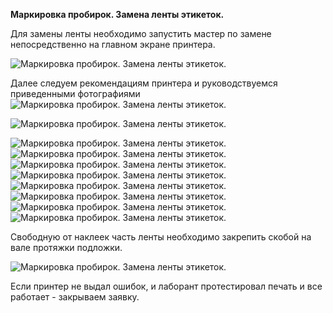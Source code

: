**Маркировка пробирок. Замена ленты этикеток.**

Для замены ленты необходимо запустить мастер по замене непосредственно на главном экране принтера.

![Маркировка пробирок. Замена ленты этикеток.](<Маркировка пробирок Замена ленты этикеток.jpeg>)

Далее следуем рекомендациям принтера и руководствуемся приведенными фотографиями ![Маркировка пробирок. Замена ленты этикеток.](<Маркировка пробирок Замена ленты этикеток 1.jpeg>)

![Маркировка пробирок. Замена ленты этикеток.](<Маркировка пробирок Замена ленты этикеток 2.jpeg>)

![Маркировка пробирок. Замена ленты этикеток.](<Маркировка пробирок Замена ленты этикеток 3.jpeg>)![Маркировка пробирок. Замена ленты этикеток.](<Маркировка пробирок Замена ленты этикеток 4.jpeg>)![Маркировка пробирок. Замена ленты этикеток.](<Маркировка пробирок Замена ленты этикеток 5.jpeg>)![Маркировка пробирок. Замена ленты этикеток.](<Маркировка пробирок Замена ленты этикеток 6.jpeg>)![Маркировка пробирок. Замена ленты этикеток.](<Маркировка пробирок Замена ленты этикеток 7.jpeg>)![Маркировка пробирок. Замена ленты этикеток.](<Маркировка пробирок Замена ленты этикеток 8.jpeg>)![Маркировка пробирок. Замена ленты этикеток.](<Маркировка пробирок Замена ленты этикеток 9.jpeg>)![Маркировка пробирок. Замена ленты этикеток.](<Маркировка пробирок Замена ленты этикеток 10.jpeg>)

Свободную от наклеек часть ленты необходимо закрепить скобой на вале протяжки подложки.

![Маркировка пробирок. Замена ленты этикеток.](<Маркировка пробирок Замена ленты этикеток 11.jpeg>)

Если принтер не выдал ошибок, и лаборант протестировал печать и все работает - закрываем заявку.